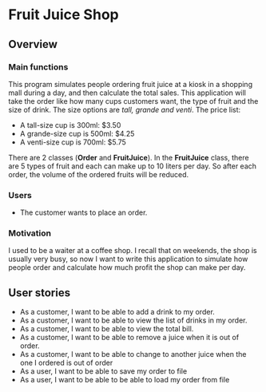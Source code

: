 # Fruit Juice Shop

## Overview

### Main functions

This program simulates people ordering fruit juice at a kiosk in a shopping mall during a day, and then
calculate the total sales. 
This application will take the order like how many cups customers want, the type of fruit and 
the size of drink. The size options are *tall, grande and venti*.
The price list:
- A tall-size cup is 300ml: $3.50
- A grande-size cup is 500ml: $4.25
- A venti-size cup is 700ml: $5.75

There are 2 classes (**Order** and **FruitJuice**). In the **FruitJuice** class, there are 5 types of fruit 
and each can make up to 10 liters per day. So after each order, the volume of the ordered fruits will be reduced.

### Users

- The customer wants to place an order.

### Motivation

I used to be a waiter at a coffee shop. I recall that on weekends, the shop is usually very busy, so now
I want to write this application to simulate how people order and calculate how much profit the shop 
can make per day. 

## User stories

- As a customer, I want to be able to add a drink to my order.
- As a customer, I want to be able to view the list of drinks in my order.
- As a customer, I want to be able to view the total bill.
- As a customer, I want to be able to remove a juice when it is out of order.
- As a customer, I want to be able to change to another juice when the one I ordered is out of order
- As a user, I want to be able to save my order to file
- As a user, I want to be able to be able to load my order from file 